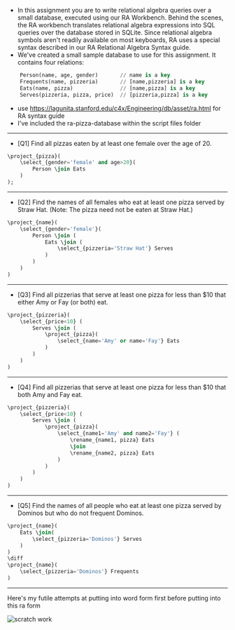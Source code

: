 - In this assignment you are to write relational algebra queries over a small database, executed using our RA Workbench. Behind the scenes, the RA workbench translates relational algebra expressions into SQL queries over the database stored in SQLite. Since relational algebra symbols aren't readily available on most keyboards, RA uses a special syntax described in our RA Relational Algebra Syntax guide. 
- We've created a small sample database to use for this assignment. It contains four relations:

```SQL
    Person(name, age, gender)       // name is a key
    Frequents(name, pizzeria)       // [name,pizzeria] is a key
    Eats(name, pizza)               // [name,pizza] is a key
    Serves(pizzeria, pizza, price)  // [pizzeria,pizza] is a key
```
- use https://lagunita.stanford.edu/c4x/Engineering/db/asset/ra.html for RA syntax guide
- I've included the ra-pizza-database within the script files folder

___

- [Q1] Find all pizzas eaten by at least one female over the age of 20. 

```SQL
\project_{pizza}(
    \select_{gender='female' and age>20}(
        Person \join Eats
    )
);
```

___

- [Q2] Find the names of all females who eat at least one pizza served by Straw Hat. (Note: The pizza need not be eaten at Straw Hat.) 

```SQL
\project_{name}(
    \select_{gender='female'}(
        Person \join (
            Eats \join (
                \select_{pizzeria='Straw Hat'} Serves
            )
        )
    )
)
```

___

- [Q3] Find all pizzerias that serve at least one pizza for less than $10 that either Amy or Fay (or both) eat. 

```SQL
\project_{pizzeria}(
    \select_{price<10} (
        Serves \join (
            \project_{pizza}(
                \select_{name='Amy' or name='Fay'} Eats
            )
        )
    )
)
```



___

- [Q4] Find all pizzerias that serve at least one pizza for less than $10 that both Amy and Fay eat. 

```SQL
\project_{pizzeria}(
    \select_{price<10} (
        Serves \join (
            \project_{pizza}(
                \select_{name1='Amy' and name2='Fay'} (
                    \rename_{name1, pizza} Eats
                    \join
                    \rename_{name2, pizza} Eats
                )
            )
        )
    )
)
```


___

- [Q5] Find the names of all people who eat at least one pizza served by Dominos but who do not frequent Dominos. 

```SQL
\project_{name}(
    Eats \join(
        \select_{pizzeria='Dominos'} Serves
    )
)
\diff 
\project_{name}(
    \select_{pizzeria='Dominos'} Frequents
)

```

___

Here's my futile attempts at putting into word form first before putting into this ra form

![scratch work](/images/d10_relationalAlgebraScratchPaper.jpg "wow long name scratch work")